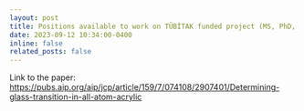 ```yaml
---
layout: post
title: Positions available to work on TÜBİTAK funded project (MS, PhD, Postdoc)
date: 2023-09-12 10:34:00-0400
inline: false
related_posts: false
---
```


Link to the paper: <https://pubs.aip.org/aip/jcp/article/159/7/074108/2907401/Determining-glass-transition-in-all-atom-acrylic>

